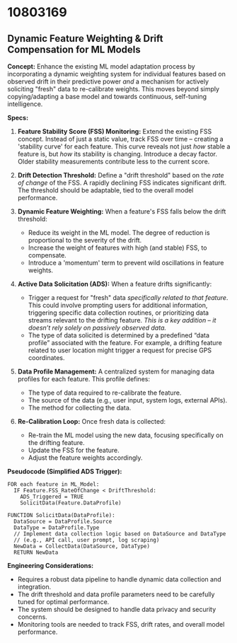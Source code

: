 # 10803169

## Dynamic Feature Weighting & Drift Compensation for ML Models

**Concept:** Enhance the existing ML model adaptation process by incorporating a dynamic weighting system for individual features based on observed drift in their predictive power *and* a mechanism for actively soliciting "fresh" data to re-calibrate weights. This moves beyond simply copying/adapting a base model and towards continuous, self-tuning intelligence.

**Specs:**

1.  **Feature Stability Score (FSS) Monitoring:** Extend the existing FSS concept. Instead of just a static value, track FSS over time – creating a 'stability curve' for each feature. This curve reveals not just *how* stable a feature is, but *how* its stability is changing. Introduce a decay factor.  Older stability measurements contribute less to the current score.

2.  **Drift Detection Threshold:** Define a "drift threshold" based on the *rate of change* of the FSS.  A rapidly declining FSS indicates significant drift.  The threshold should be adaptable, tied to the overall model performance.

3.  **Dynamic Feature Weighting:** When a feature's FSS falls below the drift threshold:
    *   Reduce its weight in the ML model. The degree of reduction is proportional to the severity of the drift.
    *   Increase the weight of features with high (and stable) FSS, to compensate.
    *   Introduce a 'momentum' term to prevent wild oscillations in feature weights.

4.  **Active Data Solicitation (ADS):**  When a feature drifts significantly:
    *   Trigger a request for "fresh" data *specifically related to that feature*.  This could involve prompting users for additional information, triggering specific data collection routines, or prioritizing data streams relevant to the drifting feature.  *This is a key addition – it doesn’t rely solely on passively observed data.*
    *   The type of data solicited is determined by a predefined “data profile” associated with the feature. For example, a drifting feature related to user location might trigger a request for precise GPS coordinates.

5.  **Data Profile Management:**  A centralized system for managing data profiles for each feature.  This profile defines:
    *   The type of data required to re-calibrate the feature.
    *   The source of the data (e.g., user input, system logs, external APIs).
    *   The method for collecting the data.

6.  **Re-Calibration Loop:**  Once fresh data is collected:
    *   Re-train the ML model using the new data, focusing specifically on the drifting feature.
    *   Update the FSS for the feature.
    *   Adjust the feature weights accordingly.

**Pseudocode (Simplified ADS Trigger):**

```
FOR each feature in ML_Model:
  IF Feature.FSS_RateOfChange < DriftThreshold:
    ADS_Triggered = TRUE
    SolicitData(Feature.DataProfile)

FUNCTION SolicitData(DataProfile):
  DataSource = DataProfile.Source
  DataType = DataProfile.Type
  // Implement data collection logic based on DataSource and DataType
  // (e.g., API call, user prompt, log scraping)
  NewData = CollectData(DataSource, DataType)
  RETURN NewData
```

**Engineering Considerations:**

*   Requires a robust data pipeline to handle dynamic data collection and integration.
*   The drift threshold and data profile parameters need to be carefully tuned for optimal performance.
*   The system should be designed to handle data privacy and security concerns.
*   Monitoring tools are needed to track FSS, drift rates, and overall model performance.